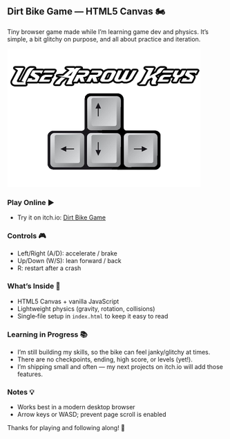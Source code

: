 ## Dirt Bike Game — HTML5 Canvas 🏍️

Tiny browser game made while I’m learning game dev and physics. It’s simple, a bit glitchy on purpose, and all about practice and iteration.

![Gameplay preview](pic.png)

### Play Online ▶️
- Try it on itch.io: [Dirt Bike Game](https://cornil.itch.io/dirt-bike-game)

### Controls 🎮
- Left/Right (A/D): accelerate / brake
- Up/Down (W/S): lean forward / back
- R: restart after a crash

### What’s Inside 🧪
- HTML5 Canvas + vanilla JavaScript
- Lightweight physics (gravity, rotation, collisions)
- Single‑file setup in `index.html` to keep it easy to read

### Learning in Progress 📚
- I’m still building my skills, so the bike can feel janky/glitchy at times.
- There are no checkpoints, ending, high score, or levels (yet!).
- I’m shipping small and often — my next projects on itch.io will add those features.

### Notes 💡
- Works best in a modern desktop browser
- Arrow keys or WASD; prevent page scroll is enabled

Thanks for playing and following along! 🙌


